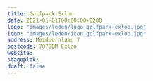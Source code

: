 ```yaml
---
title: Golfpark Exloo
date: 2021-01-01T00:00:00+0200
logo: "images/leden/logo_golfpark-exloo.jpg"
icon: "images/leden/icon_golfpark-exloo.jpg"
address: Meidoornlaan 7
postcode: 7875BM Exloo
website: 
stageplek: 
draft: false
---
```


